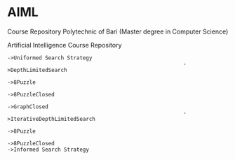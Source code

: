 # AIML

Course Repository Polytechnic of Bari (Master degree in Computer Science)

Artificial Intelligence Course Repository

	->Uniformed Search Strategy
															->DepthLimitedSearch
																									->8Puzzle
																									->8PuzzleClosed
																									->GraphClosed
															->IterativeDepthLimitedSearch
																														->8Puzzle
																														->8PuzzleClosed
	->Informed Search Strategy



